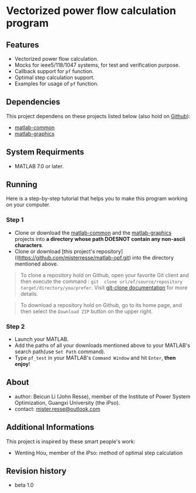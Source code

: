 # Vectorized power flow calculation program

## Features
* Vectorized power flow calculation.
* Mocks for ieee5/118/1047 systems, for test and verification purpose.
* Callback support for ```pf``` function.
* Optimal step calculation support.
* Examples for usage of ```pf``` function.

## Dependencies
This project dependens on these projects listed below (also hold on [Github](https://github.com/)):
* [matlab-common](https://github.com/misterresse/matlab-common.git)
* [matlab-graphics](https://github.com/misterresse/matlab-graphics.git)

## System Requirments
* MATLAB 7.0 or later.

## Running
Here is a step-by-step tutorial that helps you to make this program working on your computer.

### Step 1
* Clone or download the [matlab-common](https://github.com/misterresse/matlab-common.git) and the [matlab-graphics](https://github.com/misterresse/matlab-graphics.git) projects into **a directory whose path DOESNOT contain any non-ascii characters**.
* Clone or download [this project's repository]((https://github.com/misterresse/matlab-opf.git) into the directory mentioned above.


> To clone a repository hold on Github, open your favorite Git client and then execute the command : ```git  clone url/of/source/repository  target/directory/you/prefer```. Visit [git-clone documentation](https://git-scm.com/docs/git-clone) for more details.


> To download a repository hold on Github, go to its home page, and then select the ```Download ZIP``` button on the upper right.

### Step 2
* Launch your MATLAB.
* Add the paths of all your downloads mentioned above to your MATLAB's search path(use ```Set Path``` command).
* Type ```pf_test``` in your MATLAB's ```Command Window``` and hit ```Enter```, **then enjoy**!


## About
* author: Beicun Li (John Resse), member of the Institute of Power System Optimization, Guangxi University (the iPso).
* contact: mister.resse@outlook.com


## Additional Informations
This project is inspired by these smart people's work:
* Wenting Hou, member of the iPso: method of optimal step calculation


## Revision history
* beta 1.0



